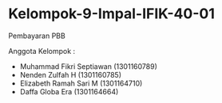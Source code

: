 # Kelompok-9-Impal-IFIK-40-01

Pembayaran PBB

Anggota Kelompok :
- Muhammad Fikri Septiawan (1301160789)
- Nenden Zulfah H (1301160785)
- Elizabeth Ramah Sari M (1301164710)
- Daffa Globa Era (1301164664)
